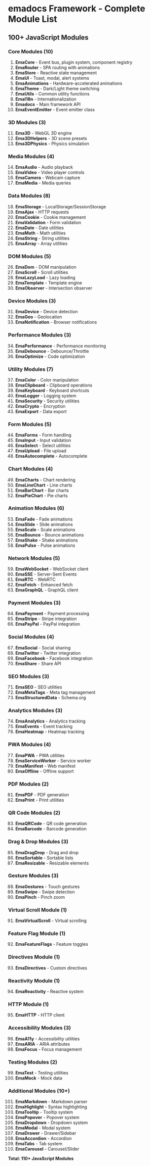 # emadocs Framework - Complete Module List

## 100+ JavaScript Modules

### Core Modules (10)
1. **EmaCore** - Event bus, plugin system, component registry
2. **EmaRouter** - SPA routing with animations
3. **EmaStore** - Reactive state management
4. **EmaUI** - Toast, modal, alert systems
5. **EmaAnimations** - Hardware-accelerated animations
6. **EmaTheme** - Dark/Light theme switching
7. **EmaUtils** - Common utility functions
8. **EmaI18n** - Internationalization
9. **Emadocs** - Main framework API
10. **EmaEventEmitter** - Event emitter class

### 3D Modules (3)
11. **Ema3D** - WebGL 3D engine
12. **Ema3DHelpers** - 3D scene presets
13. **Ema3DPhysics** - Physics simulation

### Media Modules (4)
14. **EmaAudio** - Audio playback
15. **EmaVideo** - Video player controls
16. **EmaCamera** - Webcam capture
17. **EmaMedia** - Media queries

### Data Modules (8)
18. **EmaStorage** - LocalStorage/SessionStorage
19. **EmaAjax** - HTTP requests
20. **EmaCookie** - Cookie management
21. **EmaValidation** - Form validation
22. **EmaDate** - Date utilities
23. **EmaMath** - Math utilities
24. **EmaString** - String utilities
25. **EmaArray** - Array utilities

### DOM Modules (5)
26. **EmaDom** - DOM manipulation
27. **EmaScroll** - Scroll utilities
28. **EmaLazyLoad** - Lazy loading
29. **EmaTemplate** - Template engine
30. **EmaObserver** - Intersection observer

### Device Modules (3)
31. **EmaDevice** - Device detection
32. **EmaGeo** - Geolocation
33. **EmaNotification** - Browser notifications

### Performance Modules (3)
34. **EmaPerformance** - Performance monitoring
35. **EmaDebounce** - Debounce/Throttle
36. **EmaOptimize** - Code optimization

### Utility Modules (7)
37. **EmaColor** - Color manipulation
38. **EmaClipboard** - Clipboard operations
39. **EmaKeyboard** - Keyboard shortcuts
40. **EmaLogger** - Logging system
41. **EmaSecurity** - Security utilities
42. **EmaCrypto** - Encryption
43. **EmaExport** - Data export

### Form Modules (5)
44. **EmaForms** - Form handling
45. **EmaInput** - Input validation
46. **EmaSelect** - Select utilities
47. **EmaUpload** - File upload
48. **EmaAutocomplete** - Autocomplete

### Chart Modules (4)
49. **EmaCharts** - Chart rendering
50. **EmaLineChart** - Line charts
51. **EmaBarChart** - Bar charts
52. **EmaPieChart** - Pie charts

### Animation Modules (6)
53. **EmaFade** - Fade animations
54. **EmaSlide** - Slide animations
55. **EmaScale** - Scale animations
56. **EmaBounce** - Bounce animations
57. **EmaShake** - Shake animations
58. **EmaPulse** - Pulse animations

### Network Modules (5)
59. **EmaWebSocket** - WebSocket client
60. **EmaSSE** - Server-Sent Events
61. **EmaRTC** - WebRTC
62. **EmaFetch** - Enhanced fetch
63. **EmaGraphQL** - GraphQL client

### Payment Modules (3)
64. **EmaPayment** - Payment processing
65. **EmaStripe** - Stripe integration
66. **EmaPayPal** - PayPal integration

### Social Modules (4)
67. **EmaSocial** - Social sharing
68. **EmaTwitter** - Twitter integration
69. **EmaFacebook** - Facebook integration
70. **EmaShare** - Share API

### SEO Modules (3)
71. **EmaSEO** - SEO utilities
72. **EmaMetaTags** - Meta tag management
73. **EmaStructuredData** - Schema.org

### Analytics Modules (3)
74. **EmaAnalytics** - Analytics tracking
75. **EmaEvents** - Event tracking
76. **EmaHeatmap** - Heatmap tracking

### PWA Modules (4)
77. **EmaPWA** - PWA utilities
78. **EmaServiceWorker** - Service worker
79. **EmaManifest** - Web manifest
80. **EmaOffline** - Offline support

### PDF Modules (2)
81. **EmaPDF** - PDF generation
82. **EmaPrint** - Print utilities

### QR Code Modules (2)
83. **EmaQRCode** - QR code generation
84. **EmaBarcode** - Barcode generation

### Drag & Drop Modules (3)
85. **EmaDragDrop** - Drag and drop
86. **EmaSortable** - Sortable lists
87. **EmaResizable** - Resizable elements

### Gesture Modules (3)
88. **EmaGestures** - Touch gestures
89. **EmaSwipe** - Swipe detection
90. **EmaPinch** - Pinch zoom

### Virtual Scroll Module (1)
91. **EmaVirtualScroll** - Virtual scrolling

### Feature Flag Module (1)
92. **EmaFeatureFlags** - Feature toggles

### Directives Module (1)
93. **EmaDirectives** - Custom directives

### Reactivity Module (1)
94. **EmaReactivity** - Reactive system

### HTTP Module (1)
95. **EmaHTTP** - HTTP client

### Accessibility Modules (3)
96. **EmaA11y** - Accessibility utilities
97. **EmaARIA** - ARIA attributes
98. **EmaFocus** - Focus management

### Testing Modules (2)
99. **EmaTest** - Testing utilities
100. **EmaMock** - Mock data

### Additional Modules (10+)
101. **EmaMarkdown** - Markdown parser
102. **EmaHighlight** - Syntax highlighting
103. **EmaTooltip** - Tooltip system
104. **EmaPopover** - Popover system
105. **EmaDropdown** - Dropdown system
106. **EmaModal** - Modal system
107. **EmaDrawer** - Drawer/Sidebar
108. **EmaAccordion** - Accordion
109. **EmaTabs** - Tab system
110. **EmaCarousel** - Carousel/Slider

**Total: 110+ JavaScript Modules**
